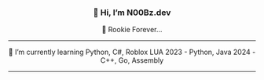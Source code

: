 <h3 align="center">👋 Hi, I’m N00Bz.dev</h3>
<p align="center">👀 Rookie Forever...</p>

---

<div align="center">
🌱 I’m currently learning Python, C#, Roblox LUA
  2023 - Python, Java
  2024 - C++, Go, Assembly
</div>

---

<!---
NyoronZ/NyoronZ is a ✨ special ✨ repository because its `README.md` (this file) appears on your GitHub profile.
You can click the Preview link to take a look at your changes.
--->

